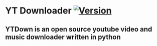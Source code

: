 # YT Downloader [![Version](https://img.shields.io/badge/version-0.0.1-purple.svg)](https://shields.io/)
## YTDown is an open source youtube video and music downloader written in python